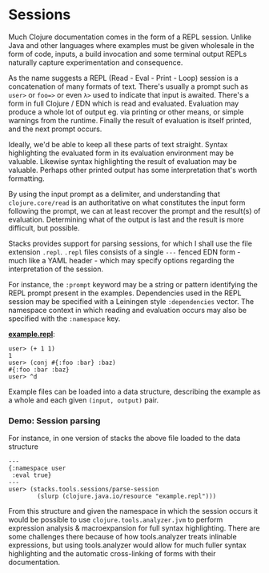 # Sessions

Much Clojure documentation comes in the form of a REPL session.
Unlike Java and other languages where examples must be given wholesale in the form of code, inputs, a build invocation and some terminal output REPLs naturally capture experimentation and consequence.

As the name suggests a REPL (Read - Eval - Print - Loop) session is a concatenation of many formats of text.
There's usually a prompt such as `user>` or `foo=>` or even `λ>` used to indicate that input is awaited.
There's a form in full Clojure / EDN which is read and evaluated.
Evaluation may produce a whole lot of output eg.
via printing or other means, or simple warnings from the runtime.
Finally the result of evaluation is itself printed, and the next prompt occurs.

Ideally, we'd be able to keep all these parts of text straight.
Syntax highlighting the evaluated form in its evaluation environment may be valuable.
Likewise syntax highlighting the result of evaluation may be valuable.
Perhaps other printed output has some interpretation that's worth formatting.

By using the input prompt as a delimiter, and understanding that `clojure.core/read` is an authoritative on what constitutes the input form following the prompt, we can at least recover the prompt and the result(s) of evaluation.
Determining what of the output is last and the result is more difficult, but possible.

Stacks provides support for parsing sessions, for which I shall use the file extension `.repl`.
`.repl` files consists of a single `---` fenced EDN form - much like a YAML header - which may specify options regarding the interpretation of the session.

For instance, the `:prompt` keyword may be a string or pattern identifying the REPL prompt present in the examples.
Dependencies used in the REPL session may be specified with a Leiningen style `:dependencies` vector.
The namespace context in which reading and evaluation occurs may also be specified with the `:namespace` key.

[**example.repl**](/src/test/resources/example.repl):
```
user> (+ 1 1)
1
user> (conj #{:foo :bar} :baz)
#{:foo :bar :baz}
user> ^d
```

Example files can be loaded into a data structure, describing the example as a whole and each given `(input, output)` pair.

### Demo: Session parsing

For instance, in one version of stacks the above file loaded to the data structure

```clj+session
---
{:namespace user
 :eval true}
---
user> (stacks.tools.sessions/parse-session
        (slurp (clojure.java.io/resource "example.repl")))
```

From this structure and given the namespace in which the session occurs it would be possible to use `clojure.tools.analyzer.jvm` to perform expression analysis & macroexpansion for full syntax highlighting.
There are some challenges there because of how tools.analyzer treats inlinable expressions, but using tools.analyzer would allow for much fuller syntax highlighting and the automatic cross-linking of forms with their documentation.
